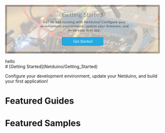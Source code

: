 ![](images/Getting_Started_Banner_Temp.png)
<div class="">hello</div>
# [Getting Started](Netduino/Getting_Started)

Configure your development environment, update your Netduino, and build your first application!

# Featured Guides

# Featured Samples


